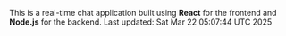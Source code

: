 This is a real-time chat application built using **React** for the frontend and **Node.js** for the backend.
Last updated: Sat Mar 22 05:07:44 UTC 2025
